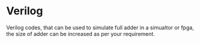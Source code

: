 # Verilog
Verilog codes, that can be used to simulate full adder in a simualtor or fpga, the size of adder can be increased as per your requirement.
